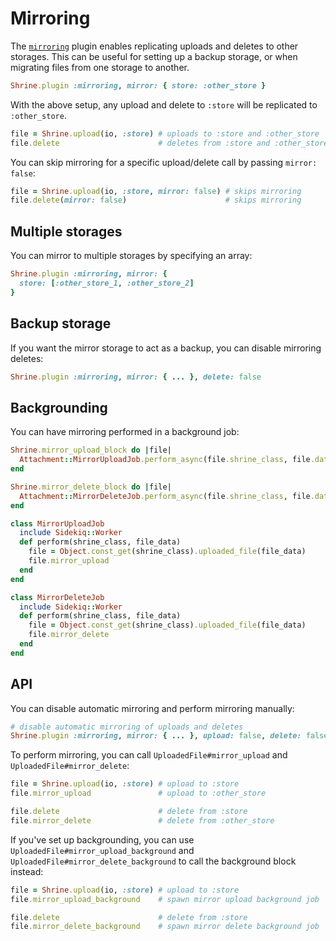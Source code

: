 # Mirroring

The [`mirroring`][mirroring] plugin enables replicating uploads and deletes to
other storages. This can be useful for setting up a backup storage, or when
migrating files from one storage to another.

```rb
Shrine.plugin :mirroring, mirror: { store: :other_store }
```

With the above setup, any upload and delete to `:store` will be replicated to
`:other_store`.

```rb
file = Shrine.upload(io, :store) # uploads to :store and :other_store
file.delete                      # deletes from :store and :other_store
```

You can skip mirroring for a specific upload/delete call by passing `mirror:
false`:

```rb
file = Shrine.upload(io, :store, mirror: false) # skips mirroring
file.delete(mirror: false)                      # skips mirroring
```

## Multiple storages

You can mirror to multiple storages by specifying an array:

```rb
Shrine.plugin :mirroring, mirror: {
  store: [:other_store_1, :other_store_2]
}
```

## Backup storage

If you want the mirror storage to act as a backup, you can disable mirroring
deletes:

```rb
Shrine.plugin :mirroring, mirror: { ... }, delete: false
```

## Backgrounding

You can have mirroring performed in a background job:

```rb
Shrine.mirror_upload_block do |file|
  Attachment::MirrorUploadJob.perform_async(file.shrine_class, file.data)
end

Shrine.mirror_delete_block do |file|
  Attachment::MirrorDeleteJob.perform_async(file.shrine_class, file.data)
end
```
```rb
class MirrorUploadJob
  include Sidekiq::Worker
  def perform(shrine_class, file_data)
    file = Object.const_get(shrine_class).uploaded_file(file_data)
    file.mirror_upload
  end
end
```
```rb
class MirrorDeleteJob
  include Sidekiq::Worker
  def perform(shrine_class, file_data)
    file = Object.const_get(shrine_class).uploaded_file(file_data)
    file.mirror_delete
  end
end
```

## API

You can disable automatic mirroring and perform mirroring manually:

```rb
# disable automatic mirroring of uploads and deletes
Shrine.plugin :mirroring, mirror: { ... }, upload: false, delete: false
```

To perform mirroring, you can call `UploadedFile#mirror_upload` and
`UploadedFile#mirror_delete`:

```rb
file = Shrine.upload(io, :store) # upload to :store
file.mirror_upload               # upload to :other_store

file.delete                      # delete from :store
file.mirror_delete               # delete from :other_store
```

If you've set up backgrounding, you can use
`UploadedFile#mirror_upload_background` and
`UploadedFile#mirror_delete_background` to call the background block instead:

```rb
file = Shrine.upload(io, :store) # upload to :store
file.mirror_upload_background    # spawn mirror upload background job

file.delete                      # delete from :store
file.mirror_delete_background    # spawn mirror delete background job
```

[mirroring]: /lib/shrine/plugins/mirroring.rb
